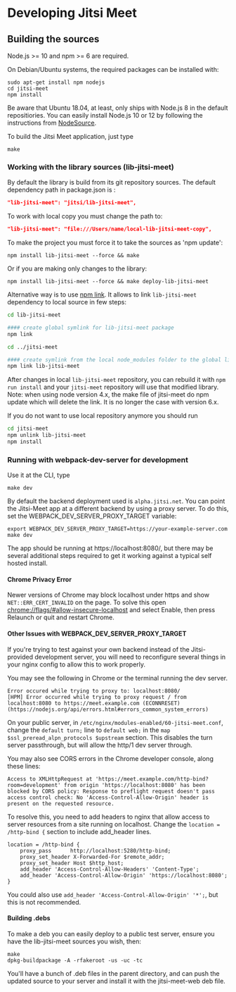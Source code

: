 # Developing Jitsi Meet

## Building the sources

Node.js >= 10 and npm >= 6 are required.

On Debian/Ubuntu systems, the required packages can be installed with:
```
sudo apt-get install npm nodejs
cd jitsi-meet
npm install
```

Be aware that Ubuntu 18.04, at least, only ships with Node.js 8 in the default repositiories.  You can easily install Node.js 10 or 12 by following the instructions from [NodeSource](https://github.com/nodesource/distributions/blob/master/README.md#debinstall).

To build the Jitsi Meet application, just type
```
make
```

### Working with the library sources (lib-jitsi-meet)

By default the library is build from its git repository sources. The default dependency path in package.json is :
```json
"lib-jitsi-meet": "jitsi/lib-jitsi-meet",
```

To work with local copy you must change the path to:
```json
"lib-jitsi-meet": "file:///Users/name/local-lib-jitsi-meet-copy",
```

To make the project you must force it to take the sources as 'npm update':
```
npm install lib-jitsi-meet --force && make
```

Or if you are making only changes to the library:
```
npm install lib-jitsi-meet --force && make deploy-lib-jitsi-meet
```

Alternative way is to use [npm link](https://docs.npmjs.com/cli/link).
It allows to link `lib-jitsi-meet` dependency to local source in few steps:

```bash
cd lib-jitsi-meet

#### create global symlink for lib-jitsi-meet package
npm link

cd ../jitsi-meet

#### create symlink from the local node_modules folder to the global lib-jitsi-meet symlink
npm link lib-jitsi-meet
```

 After changes in local `lib-jitsi-meet` repository, you can rebuild it with `npm run install` and your `jitsi-meet` repository will use that modified library.
Note: when using node version 4.x, the make file of jitsi-meet do npm update which will delete the link. It is no longer the case with version 6.x.

If you do not want to use local repository anymore you should run
```bash
cd jitsi-meet
npm unlink lib-jitsi-meet
npm install
```
### Running with webpack-dev-server for development

Use it at the CLI, type
```
make dev
```

By default the backend deployment used is `alpha.jitsi.net`. You can point the Jitsi-Meet app at a different backend by using a proxy server. To do this, set the WEBPACK_DEV_SERVER_PROXY_TARGET variable:
```
export WEBPACK_DEV_SERVER_PROXY_TARGET=https://your-example-server.com
make dev
```

The app should be running at https://localhost:8080/, but there may be several additional steps required to get it working against a typical self hosted install.

#### Chrome Privacy Error

Newer versions of Chrome may block localhost under https and show `NET::ERR_CERT_INVALID` on the page. To solve this open [chrome://flags/#allow-insecure-localhost](chrome://flags/#allow-insecure-localhost) and select Enable, then press Relaunch or quit and restart Chrome.

#### Other Issues with WEBPACK_DEV_SERVER_PROXY_TARGET
If you're trying to test against your own backend instead of the Jitsi-provided development server, you will need to reconfigure several things in your nginx config to allow this to work properly.

You may see the following in Chrome or the terminal running the dev server.
```
Error occured while trying to proxy to: localhost:8080/
[HPM] Error occurred while trying to proxy request / from localhost:8080 to https://meet.example.com (ECONNRESET) (https://nodejs.org/api/errors.html#errors_common_system_errors)
```

On your public server, in ```/etc/nginx/modules-enabled/60-jitsi-meet.conf```, change the ```default turn;``` line to ```default web;``` in the ```map $ssl_preread_alpn_protocols $upstream``` section.  This disables the turn server passthrough, but will allow the http/1 dev server through.

You may also see CORS errors in the Chrome developer console, along these lines:

```
Access to XMLHttpRequest at 'https://meet.example.com/http-bind?room=development' from origin 'https://localhost:8080' has been blocked by CORS policy: Response to preflight request doesn't pass access control check: No 'Access-Control-Allow-Origin' header is present on the requested resource.
```

To resolve this, you need to add headers to nginx that allow access to server resources from a site running on localhost.  Change the ```location = /http-bind {``` section to include add_header lines.

```
location = /http-bind {
    proxy_pass      http://localhost:5280/http-bind;
    proxy_set_header X-Forwarded-For $remote_addr;
    proxy_set_header Host $http_host;
    add_header 'Access-Control-Allow-Headers' 'Content-Type';
    add_header 'Access-Control-Allow-Origin' 'https://localhost:8080';
}
```

You could also use ```add_header 'Access-Control-Allow-Origin' '*';```, but this is not recommended.

#### Building .debs
To make a deb you can easily deploy to a public test server, ensure you have the lib-jitsi-meet sources you wish, then:
```
make
dpkg-buildpackage -A -rfakeroot -us -uc -tc
```

You'll have a bunch of .deb files in the parent directory, and can push the updated source to your server and install it with the jitsi-meet-web deb file.
